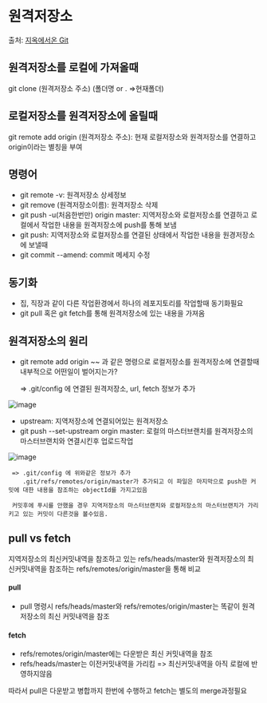 # 원격저장소
 
 출처: [지옥에서온 Git](https://www.inflearn.com/course/%EC%A7%80%EC%98%A5%EC%97%90%EC%84%9C-%EC%98%A8-git/dashboard)

 ## 원격저장소를 로컬에 가져올때
 
  git clone (원격저장소 주소) (폴더명 or . =>현재폴더)
  
 ## 로컬저장소를 원격저장소에 올릴때
 
   git remote add origin (원격저장소 주소): 현재 로컬저장소와 원격저장소를 연결하고 origin이라는 별칭을 부여

 ## 명령어
  
  * git remote -v: 원격저장소 상세정보
  * git remove (원격저장소이름): 원격저장소 삭제
  * git push -u(처음한번만) origin master: 지역저장소와 로컬저장소를 연결하고 로컬에서 작업한 내용을 원격저장소에 push를 통해 보냄
  * git push: 지역저장소와 로컬저장소를 연결된 상태에서 작업한 내용을 원경저장소에 보낼때
  * git commit --amend: commit 메세지 수정
  
 ## 동기화
 
   * 집, 직장과 같이 다른 작업환경에서 하나의 레포지토리를 작업할때 동기화필요
   * git pull 혹은 git fetch를 통해 원격저장소에 있는 내용을 가져옴
  
 ## 원격저장소의 원리
 
  * git remote add origin ~~ 과 같은 명령으로 로컬저장소를 원격저장소에 연결할때 내부적으로 어떤일이 벌어지는가?
  
    => .git/config 에 연결된 원격저장소, url, fetch 정보가 추가
  
  ![image](https://user-images.githubusercontent.com/83762364/179521869-cecb4e55-bffa-4c4d-bb90-781c12d3ace7.png)
  
  * upstream: 지역저장소에 연결되어있는 원격저장소
  * git  push --set-upstream orgin master: 로컬의 마스터브랜치를 원격저장소의 마스터브랜치와 연결시킨후 업로드작업

   ![image](https://user-images.githubusercontent.com/83762364/179523457-324d91ad-017c-48f5-80a0-10abf1faa81b.png)


     => .git/config 에 위와같은 정보가 추가
        .git/refs/remotes/origin/master가 추가되고 이 파일은 마지막으로 push한 커밋에 대한 내용을 참조하는 objectId를 가지고있음
   
     커밋후에 푸시를 안했을 경우 지역저장소의 마스터브랜치와 로컬저장소의 마스터브랜치가 가리키고 있는 커밋이 다른것을 볼수있음.
     
   ## pull vs fetch
  
   지역저장소의 최신커밋내역을 참조하고 있는 refs/heads/master와 원격저장소의 최신커밋내역을 참조하는 refs/remotes/origin/master을 통해 비교
   
  #### pull
  
   * pull 명령시 refs/heads/master와 refs/remotes/origin/master는 똑같이 원격저장소의 최신 커밋내역을 참조
   
  #### fetch
  
   * refs/remotes/origin/master에는 다운받은 최신 커밋내역을 참조
   * refs/heads/master는 이전커밋내역을 가리킴 => 최신커밋내역을 아직 로컬에 반영하지않음
   
   따라서 pull은 다운받고 병합까지 한번에 수행하고 fetch는 별도의 merge과정필요 
   
   
   
   


  
